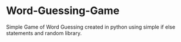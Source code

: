 # Word-Guessing-Game
Simple Game of Word Guessing created in python using simple if else statements and random library.
